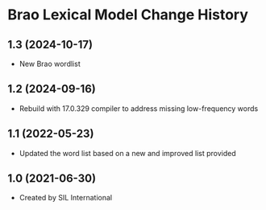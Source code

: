 Brao Lexical Model Change History
====================

1.3 (2024-10-17)
----------------
* New Brao wordlist

1.2 (2024-09-16)
----------------
* Rebuild with 17.0.329 compiler to address missing low-frequency words

1.1 (2022-05-23)
----------------
* Updated the word list based on a new and improved list provided

1.0 (2021-06-30)
----------------
* Created by SIL International
